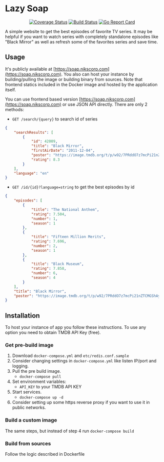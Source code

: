 # Lazy Soap

<div align="center">

[![Coverage Status](https://coveralls.io/repos/github/Nikscorp/soap/badge.svg?branch=master)](https://coveralls.io/github/Nikscorp/soap?branch=master)&nbsp;[![Build Status](https://github.com/Nikscorp/soap/actions/workflows/ci.yml/badge.svg?branch=master)](https://github.com/Nikscorp/soap/actions)&nbsp;[![Go Report Card](https://goreportcard.com/badge/github.com/Nikscorp/soap)](https://goreportcard.com/report/github.com/Nikscorp/soap)

</div>


A simple website to get the best episodes of favorite TV series. It may be helpful if you want to watch series with completely standalone episodes like "Black Mirror" as well as refresh some of the favorites series and save time.

## Usage

It's publicly available at [https://soap.nikscorp.com](https://soap.nikscorp.com). You also can host your instance by building/pulling the image or building binary from sources.
Note that frontend statics included in the Docker image and hosted by the application itself.

You can use frontend based version [https://soap.nikscorp.com](https://soap.nikscorp.com) or use JSON API directly. There are only 2 methods:

- `GET /search/{query}` to search id of series

```json
{
	"searchResults": [
		{
			"id": 42009,
			"title": "Black Mirror",
			"firstAirDate": "2011-12-04",
			"poster": "https://image.tmdb.org/t/p/w92/7PRddO7z7mcPi21nZTCMGShAyy1.jpg",
			"rating": 8.3
		}
	],
	"language": "en"
}
```

- `GET /id/{id}?language=string` to get the best episodes by id

```json
{
	"episodes": [
		{
			"title": "The National Anthem",
			"rating": 7.504,
			"number": 1,
			"season": 1
		},
		{
			"title": "Fifteen Million Merits",
			"rating": 7.696,
			"number": 2,
			"season": 1
		},
		{
			"title": "Black Museum",
			"rating": 7.858,
			"number": 6,
			"season": 4
		}
	],
	"title": "Black Mirror",
	"poster": "https://image.tmdb.org/t/p/w92/7PRddO7z7mcPi21nZTCMGShAyy1.jpg"
}
```

## Installation

To host your instance of app you follow these instructions.
To use any option you need to obtain TMDB API Key (free).

### Get pre-build image

1. Download `docker-compose.yml` and `etc/redis.conf.sample`
2. Consider changing settings in `docker-compose.yml` like listen IP/port and logging.
3. Pull the pre build image.
   - `docker-compose pull`
4. Set environment variables:
   - `API_KEY` to your TMDB API KEY
5. Start services.
   - `docker-compose up -d`
6. Consider setting up some https reverse proxy if you want to use it in public networks.

### Build a custom image

The same steps, but instead of step 4 run `docker-compose build`

### Build from sources

Follow the logic described in Dockerfile
